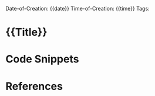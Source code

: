 Date-of-Creation: {{date}}
Time-of-Creation: {{time}}
Tags:

# {{Title}}










# Code Snippets







# References



